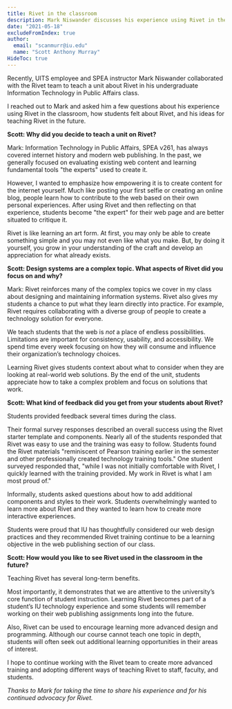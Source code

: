 ```yaml
---
title: Rivet in the classroom
description: Mark Niswander discusses his experience using Rivet in the classroom.
date: "2021-05-18"
excludeFromIndex: true
author:
  email: "scanmurr@iu.edu"
  name: "Scott Anthony Murray"
HideToc: true
---
```


Recently, UITS employee and SPEA instructor Mark Niswander collaborated with the Rivet team to teach a unit about Rivet in his undergraduate Information Technology in Public Affairs class.

I reached out to Mark and asked him a few questions about his experience using Rivet in the classroom, how students felt about Rivet, and his ideas for teaching Rivet in the future.

**Scott: Why did you decide to teach a unit on Rivet?**

Mark: Information Technology in Public Affairs, SPEA v261, has always covered internet history and modern web publishing. In the past, we generally focused on evaluating existing web content and learning fundamental tools "the experts" used to create it.

However, I wanted to emphasize how empowering it is to create content for the internet yourself. Much like posting your first selfie or creating an online blog, people learn how to contribute to the web based on their own personal experiences. After using Rivet and then reflecting on that experience, students become "the expert" for their web page and are better situated to critique it.

Rivet is like learning an art form. At first, you may only be able to create something simple and you may not even like what you make. But, by doing it yourself, you grow in your understanding of the craft and develop an appreciation for what already exists.

**Scott: Design systems are a complex topic. What aspects of Rivet did you focus on and why?**

Mark: Rivet reinforces many of the complex topics we cover in my class about designing and maintaining information systems. Rivet also gives my students a chance to put what they learn directly into practice. For example, Rivet requires collaborating with a diverse group of people to create a technology solution for everyone.

We teach students that the web is *not* a place of endless possibilities. Limitations are important for consistency, usability, and accessibility. We spend time every week focusing on how they will consume and influence their organization’s technology choices.

Learning Rivet gives students context about what to consider when they are looking at real-world web solutions. By the end of the unit, students appreciate how to take a complex problem and focus on solutions that work.

**Scott: What kind of feedback did you get from your students about Rivet?**

Students provided feedback several times during the class.

Their formal survey responses described an overall success using the Rivet starter template and components. Nearly all of the students responded that Rivet was easy to use and the training was easy to follow. Students found the Rivet materials "reminiscent of Pearson training earlier in the semester and other professionally created technology training tools." One student surveyed responded that, "while I was not initially comfortable with Rivet, I quickly learned with the training provided. My work in Rivet is what I am most proud of."

Informally, students asked questions about how to add additional components and styles to their work. Students overwhelmingly wanted to learn more about Rivet and they wanted to learn how to create more interactive experiences. 

Students were proud that IU has thoughtfully considered our web design practices and they recommended Rivet training continue to be a learning objective in the web publishing section of our class.

**Scott: How would you like to see Rivet used in the classroom in the future?**

Teaching Rivet has several long-term benefits.

Most importantly, it demonstrates that we are attentive to the university’s core function of student instruction. Learning Rivet becomes part of a student’s IU technology experience and some students will remember working on their web publishing assignments long into the future.

Also, Rivet can be used to encourage learning more advanced design and programming. Although our course cannot teach one topic in depth, students will often seek out additional learning opportunities in their areas of interest.

I hope to continue working with the Rivet team to create more advanced training and adopting different ways of teaching Rivet to staff, faculty, and students.

*Thanks to Mark for taking the time to share his experience and for his continued advocacy for Rivet.*